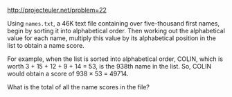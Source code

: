 http://projecteuler.net/problem=22

Using `names.txt`, a 46K text file containing over five-thousand first names,
begin by sorting it into alphabetical order. Then working out the alphabetical
value for each name, multiply this value by its alphabetical position in the
list to obtain a name score.

For example, when the list is sorted into alphabetical order, COLIN,
which is worth 3 + 15 + 12 + 9 + 14 = 53, is the 938th name in the list.
So, COLIN would obtain a score of 938 × 53 = 49714.

What is the total of all the name scores in the file?
